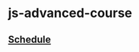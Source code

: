 # js-advanced-course

## [Schedule](https://alqudscollege-my.sharepoint.com/:x:/g/personal/advtech_ltuc_com/EbEz49jZlWREj70M0hgG3bUBmGa4049fQj_t1Ydh7GvQBQ?e=pApVGP)


